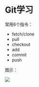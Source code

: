# Git学习

常用6个指令：

- fetch/clone
- pull
- checkout
- add
- commit
- push



图示：

![](F:\dk\Git\git.png)